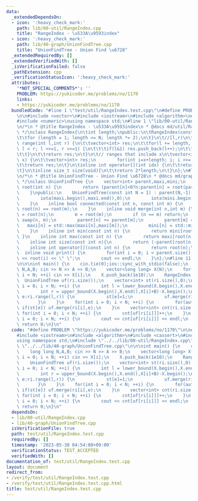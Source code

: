 ```yaml
---
data:
  _extendedDependsOn:
  - icon: ':heavy_check_mark:'
    path: lib/00-util/RangeIndex.cpp
    title: "RangeIndex - \u533A\u9593index"
  - icon: ':heavy_check_mark:'
    path: lib/40-graph/UnionFindTree.cpp
    title: "UnionFindTree - Union Find \u6728"
  _extendedRequiredBy: []
  _extendedVerifiedWith: []
  _isVerificationFailed: false
  _pathExtension: cpp
  _verificationStatusIcon: ':heavy_check_mark:'
  attributes:
    '*NOT_SPECIAL_COMMENTS*': ''
    PROBLEM: https://yukicoder.me/problems/no/1170
    links:
    - https://yukicoder.me/problems/no/1170
  bundledCode: "#line 1 \"test/util/RangeIndex.test.cpp\"\n#define PROBLEM \"https://yukicoder.me/problems/no/1170\"\
    \n\n#include <vector>\n#include <iostream>\n#include <algorithm>\n#include <cassert>\n\
    #include <numeric>\nusing namespace std;\n#line 1 \"lib/00-util/RangeIndex.cpp\"\
    \n/*\n * @title RangeIndex - \u533A\u9593index\n * @docs md/util/RangeIndex.md\n\
    \ */\nclass RangeIndex{\n\tint length;\npublic:\n\tRangeIndex(const int N) {\n\
    \t\tfor (length = 1; length <= N; length *= 2);\n\t}\n\t//[l,r)\n\tvector<int>\
    \ range(int l,int r) {\n\t\tvector<int> res;\n\t\tfor(l += length, r += length;\
    \ l < r; l >>=1, r >>=1) {\n\t\t\tif(l&1) res.push_back(l++);\n\t\t\tif(r&1) res.push_back(--r);\n\
    \t\t}\n\t\treturn res;\n\t}\n\t// ranges that include x\n\tvector<int> include_range(int\
    \ x) {\n\t\tvector<int> res;\n        for(int i=x+length; i; i >>= 1) res.push_back(i);\n\
    \t\treturn res;\n\t}\n\tinline int operator[](int idx) {\n\t\treturn idx+length;\n\
    \t}\n\tinline size_t size(void){\n\t\treturn 2*length;\n\t}\n};\n#line 1 \"lib/40-graph/UnionFindTree.cpp\"\
    \n/*\n * @title UnionFindTree - Union Find \u6728\n * @docs md/graph/UnionFindTree.md\n\
    \ */\nclass UnionFindTree {\n    vector<int> parent,maxi,mini;\n    inline int\
    \ root(int n) {\n        return (parent[n]<0?n:parent[n] = root(parent[n]));\n\
    \    }\npublic:\n    UnionFindTree(const int N = 1) : parent(N,-1),maxi(N),mini(N){\n\
    \        iota(maxi.begin(),maxi.end(),0);\n        iota(mini.begin(),mini.end(),0);\n\
    \    }\n    inline bool connected(const int n, const int m) {\n        return\
    \ root(n) == root(m);\n    }\n    inline void merge(int n,int m) {\n        n\
    \ = root(n);\n        m = root(m);\n        if (n == m) return;\n        if(parent[n]>parent[m])\
    \ swap(n, m);\n        parent[n] += parent[m];\n        parent[m] = n;\n     \
    \   maxi[n] = std::max(maxi[n],maxi[m]);\n        mini[n] = std::min(mini[n],mini[m]);\n\
    \    }\n    inline int min(const int n) {\n        return mini[root(n)];\n   \
    \ }\n    inline int max(const int n) {\n        return maxi[root(n)];\n    }\n\
    \    inline int size(const int n){\n        return (-parent[root(n)]);\n    }\n\
    \    inline int operator[](const int n) {\n        return root(n);\n    }\n  \
    \  inline void print() {\n        for(int i = 0; i < parent.size(); ++i) cout\
    \ << root(i) << \" \";\n        cout << endl;\n    }\n};\n#line 11 \"test/util/RangeIndex.test.cpp\"\
    \n\n\nint main() {\n    cin.tie(0);ios::sync_with_stdio(false);\n    long long\
    \ N,A,B; cin >> N >> A >> B;\n    vector<long long> X(N);\n    for(int i = 0;\
    \ i < N; ++i) cin >> X[i];\n    X.push_back(1e10);\n    RangeIndex ri(N);\n  \
    \  UnionFindTree uf(ri.size());\n    vector<int> st(ri.size(),0);\n    for(int\
    \ i = 0; i < N; ++i) {\n        int l = lower_bound(X.begin(),X.end(),X[i]+A)-X.begin();\n\
    \        int r = upper_bound(X.begin(),X.end(),X[i]+B)-X.begin();\n        for(auto&\
    \ e:ri.range(l,r)) {\n            st[e]=1;\n            uf.merge(ri[i],e);\n \
    \       }\n    }\n    for(int i = 0; i < N; ++i) {\n        for(auto& e:ri.include_range(i))\
    \ if(st[e]) uf.merge(ri[i],e);\n    }\n    vector<int> cnt(ri.size(),0);\n   \
    \ for(int i = 0; i < N; ++i) {\n        cnt[uf[ri[i]]]++;\n    }\n    for(int\
    \ i = 0; i < N; ++i) {\n        cout << cnt[uf[ri[i]]] << endl;\n    }\n\n   \
    \ return 0;\n}\n"
  code: "#define PROBLEM \"https://yukicoder.me/problems/no/1170\"\n\n#include <vector>\n\
    #include <iostream>\n#include <algorithm>\n#include <cassert>\n#include <numeric>\n\
    using namespace std;\n#include \"../../lib/00-util/RangeIndex.cpp\"\n#include\
    \ \"../../lib/40-graph/UnionFindTree.cpp\"\n\n\nint main() {\n    cin.tie(0);ios::sync_with_stdio(false);\n\
    \    long long N,A,B; cin >> N >> A >> B;\n    vector<long long> X(N);\n    for(int\
    \ i = 0; i < N; ++i) cin >> X[i];\n    X.push_back(1e10);\n    RangeIndex ri(N);\n\
    \    UnionFindTree uf(ri.size());\n    vector<int> st(ri.size(),0);\n    for(int\
    \ i = 0; i < N; ++i) {\n        int l = lower_bound(X.begin(),X.end(),X[i]+A)-X.begin();\n\
    \        int r = upper_bound(X.begin(),X.end(),X[i]+B)-X.begin();\n        for(auto&\
    \ e:ri.range(l,r)) {\n            st[e]=1;\n            uf.merge(ri[i],e);\n \
    \       }\n    }\n    for(int i = 0; i < N; ++i) {\n        for(auto& e:ri.include_range(i))\
    \ if(st[e]) uf.merge(ri[i],e);\n    }\n    vector<int> cnt(ri.size(),0);\n   \
    \ for(int i = 0; i < N; ++i) {\n        cnt[uf[ri[i]]]++;\n    }\n    for(int\
    \ i = 0; i < N; ++i) {\n        cout << cnt[uf[ri[i]]] << endl;\n    }\n\n   \
    \ return 0;\n}\n"
  dependsOn:
  - lib/00-util/RangeIndex.cpp
  - lib/40-graph/UnionFindTree.cpp
  isVerificationFile: true
  path: test/util/RangeIndex.test.cpp
  requiredBy: []
  timestamp: '2023-05-30 04:54:08+09:00'
  verificationStatus: TEST_ACCEPTED
  verifiedWith: []
documentation_of: test/util/RangeIndex.test.cpp
layout: document
redirect_from:
- /verify/test/util/RangeIndex.test.cpp
- /verify/test/util/RangeIndex.test.cpp.html
title: test/util/RangeIndex.test.cpp
---
```

